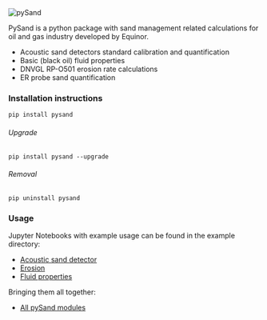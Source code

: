<img src="https://raw.githubusercontent.com/equinor/pysand/master/resources/logo.png" align="center" title="pySand"/>

PySand is a python package with sand management related calculations for oil and gas industry developed by Equinor.
* Acoustic sand detectors standard calibration and quantification
* Basic (black oil) fluid properties
* DNVGL RP-O501 erosion rate calculations 
* ER probe sand quantification

### Installation instructions
```
pip install pysand
```
###### Upgrade

```
pip install pysand --upgrade
```
###### Removal

```
pip uninstall pysand
```

### Usage
Jupyter Notebooks with example usage can be found in the example directory:
* [Acoustic sand detector](https://raw.githubusercontent.com/equinor/pysand/master/examples/asd.ipynb)
* [Erosion](https://raw.githubusercontent.com/equinor/pysand/master/examples/erosion.ipynb)
* [Fluid properties](https://raw.githubusercontent.com/equinor/pysand/master/examples/fluidproperties.ipynb)

Bringing them all together:
* [All pySand modules](https://raw.githubusercontent.com/equinor/pysand/master/examples/all_modules.ipynb)
